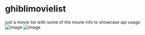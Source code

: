 # ghiblimovielist
just a movie list with some of the movie info to showcase api usage
![image](https://github.com/paradoxodefermi/ghiblimovielist/assets/133011022/c414a896-cc95-4882-87e2-42feebea3cd6)
![image](https://github.com/paradoxodefermi/ghiblimovielist/assets/133011022/e0f3a801-a88b-44c5-a3fd-94c781c6b29e)
